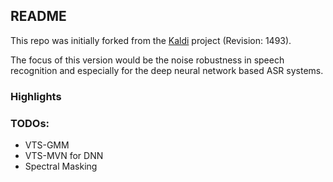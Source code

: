 ## README

This repo was initially forked from the <a href="http://kaldi.sourceforge.net/">Kaldi</a> project (Revision: 1493). 

The focus of this version would be the noise robustness in speech recognition and especially for the deep neural network based ASR systems. 

### Highlights


### TODOs:
* VTS-GMM
* VTS-MVN for DNN
* Spectral Masking
